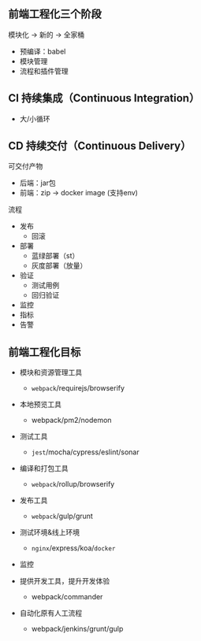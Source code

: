 ## 前端工程化三个阶段
模块化 -> 新的 -> 全家桶 
- 预编译：babel
- 模块管理
- 流程和插件管理  
## CI 持续集成（Continuous Integration）
- 大/小循环

## CD 持续交付（Continuous Delivery）
可交付产物
- 后端：jar包
- 前端：zip -> docker image (支持env)

流程
- 发布
    - 回滚
- 部署
    - 蓝绿部署（st）
    - 灰度部署（放量）
- 验证
    - 测试用例
    - 回归验证   
- 监控
- 指标
- 告警

## 前端工程化目标
- 模块和资源管理工具
    - `webpack`/requirejs/browserify
- 本地预览工具
    - webpack/pm2/nodemon 
- 测试工具
    - `jest`/mocha/cypress/eslint/sonar 
- 编译和打包工具
    -  `webpack`/rollup/browserify
- 发布工具
    - `webpack`/gulp/grunt
- 测试环境&线上环境
    - `nginx`/express/koa/`docker`
- 监控

- 提供开发工具，提升开发体验
    - webpack/commander 
- 自动化原有人工流程
    - webpack/jenkins/grunt/gulp 
